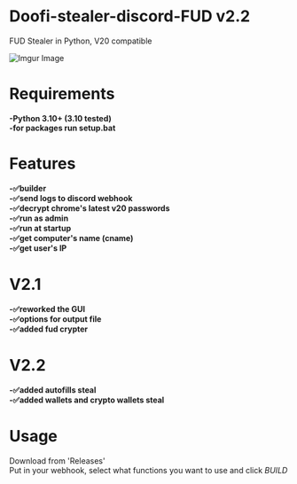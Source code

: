 # Doofi-stealer-discord-FUD  v2.2
FUD Stealer in Python, V20 compatible   

![Imgur Image](https://i.imgur.com/5KuYa1s.png)  

# Requirements
**-Python 3.10+ (3.10 tested)  
-for packages run setup.bat**

# Features  
**-✅builder   
-✅send logs to discord webhook  
-✅decrypt chrome's latest v20 passwords  
-✅run as admin  
-✅run at startup  
-✅get computer's name (cname)  
-✅get user's IP**  
# V2.1
**-✅reworked the GUI  
-✅options for output file    
-✅added fud crypter**  
# V2.2
**-✅added autofills steal  
-✅added wallets and crypto wallets steal**   
# Usage  
Download from 'Releases'  
Put in your webhook, select what functions you want to use and click *BUILD*
